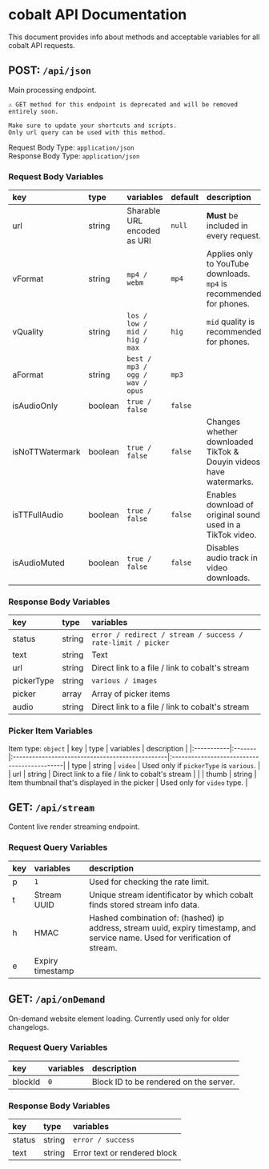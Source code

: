 # cobalt API Documentation
This document provides info about methods and acceptable variables for all cobalt API requests.<br>
## POST: ``/api/json``
Main processing endpoint.<br>
```
⚠️ GET method for this endpoint is deprecated and will be removed entirely soon.

Make sure to update your shortcuts and scripts.
Only url query can be used with this method.
```
Request Body Type: ``application/json``<br>
Response Body Type: ``application/json``

### Request Body Variables
| key             | type    | variables                         | default    | description                                                           |
|:----------------|:--------|:----------------------------------|:-----------|:----------------------------------------------------------------------|
| url             | string  | Sharable URL encoded as URI       | ``null``   | **Must** be included in every request.                                |
| vFormat         | string  | ``mp4 / webm``                    | ``mp4``    | Applies only to YouTube downloads. ``mp4`` is recommended for phones. |
| vQuality        | string  | ``los / low / mid / hig / max``   | ``hig``    | ``mid`` quality is recommended for phones.                            |
| aFormat         | string  | ``best / mp3 / ogg / wav / opus`` | ``mp3``    |                                                                       |
| isAudioOnly     | boolean | ``true / false``                  | ``false``  |                                                                       |
| isNoTTWatermark | boolean | ``true / false``                  | ``false``  | Changes whether downloaded TikTok & Douyin videos have watermarks.    |
| isTTFullAudio   | boolean | ``true / false``                  | ``false``  | Enables download of original sound used in a TikTok video.            |
| isAudioMuted    | boolean | ``true / false``                  | ``false``  | Disables audio track in video downloads.                              |

### Response Body Variables
| key        | type   | variables                                                     |
|:-----------|:-------|:--------------------------------------------------------------|
| status     | string | ``error / redirect / stream / success / rate-limit / picker`` |
| text       | string | Text                                                          |
| url        | string | Direct link to a file / link to cobalt's stream               |
| pickerType | string | ``various / images``                                          |
| picker     | array  | Array of picker items                                         |
| audio      | string | Direct link to a file / link to cobalt's stream               |

### Picker Item Variables
Item type: ``object``
| key        | type   | variables                                       | description                                 |
|:-----------|:-------|:------------------------------------------------|:--------------------------------------------|
| type       | string | ``video``                                       | Used only if ``pickerType`` is ``various``. |
| url        | string | Direct link to a file / link to cobalt's stream |                                             |
| thumb      | string | Item thumbnail that's displayed in the picker   | Used only for ``video`` type.               |

## GET: ``/api/stream``
Content live render streaming endpoint.<br>

### Request Query Variables
| key | variables        | description                                                                                                                   |
|:----|:-----------------|:------------------------------------------------------------------------------------------------------------------------------|
| p   | ``1``            | Used for checking the rate limit.                                                                                             |
| t   | Stream UUID      | Unique stream identificator by which cobalt finds stored stream info data.                                                    |
| h   | HMAC             | Hashed combination of: (hashed) ip address, stream uuid, expiry timestamp, and service name. Used for verification of stream. |
| e   | Expiry timestamp |                                                                                                                               |

## GET: ``/api/onDemand``
On-demand website element loading. Currently used only for older changelogs.<br>

### Request Query Variables
| key     | variables | description                            |
|:--------|:----------|:---------------------------------------|
| blockId | ``0``     | Block ID to be rendered on the server. |

### Response Body Variables
| key        | type   | variables                    |
|:-----------|:-------|:-----------------------------|
| status     | string | ``error / success``          |
| text       | string | Error text or rendered block |